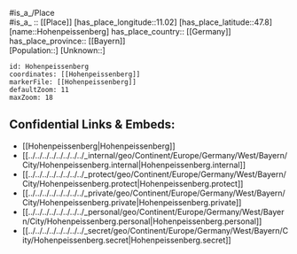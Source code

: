 ﻿---
location: [47.8,11.02] 
mapzoom: [7,12] 
mapmarker: city 
type: City
tags:
- geo/City


SpocWebEntityId: 30981
isDeleted: false
confidential: public

---
#is_a_/Place  
#is_a_ :: [[Place]] 
[has_place_longitude::11.02] 
[has_place_latitude::47.8] 
[name::Hohenpeissenberg] 
has_place_country:: [[Germany]]  
has_place_province:: [[Bayern]]  
[Population::] 
[Unknown::] 


```leaflet
id: Hohenpeissenberg
coordinates: [[Hohenpeissenberg]] 
markerFile: [[Hohenpeissenberg]] 
defaultZoom: 11 
maxZoom: 18
```


## Confidential Links & Embeds: 
- [[Hohenpeissenberg|Hohenpeissenberg]]  
- [[../../../../../../../../_internal/geo/Continent/Europe/Germany/West/Bayern/City/Hohenpeissenberg.internal|Hohenpeissenberg.internal]] 
- [[../../../../../../../../_protect/geo/Continent/Europe/Germany/West/Bayern/City/Hohenpeissenberg.protect|Hohenpeissenberg.protect]] 
- [[../../../../../../../../_private/geo/Continent/Europe/Germany/West/Bayern/City/Hohenpeissenberg.private|Hohenpeissenberg.private]] 
- [[../../../../../../../../_personal/geo/Continent/Europe/Germany/West/Bayern/City/Hohenpeissenberg.personal|Hohenpeissenberg.personal]] 
- [[../../../../../../../../_secret/geo/Continent/Europe/Germany/West/Bayern/City/Hohenpeissenberg.secret|Hohenpeissenberg.secret]] 
